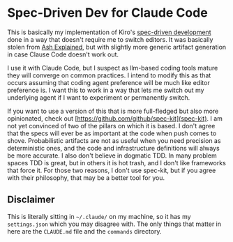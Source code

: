 # Spec-Driven Dev for Claude Code

This is basically my implementation of Kiro's [spec-driven
development](https://kiro.dev/docs/specs/concepts/) done in a way that doesn't
require me to switch editors.  It was basically stolen from [Ash
Explained](https://ashexplained.com/kiro-ide-workflow-claude-code-slash-commands/),
but with slightly more generic artifact generation in case Clause Code doesn't
work out.

I use it with Claude Code, but I suspect as llm-based coding tools mature they
will converge on common practices.  I intend to modify this as that occurs
assuming that coding agent preference will be much like editor preference is.  I
want this to work in a way that lets me switch out my underlying agent if I want
to experiment or permanently switch.

If you want to use a version of this that is more full-fledged but also more
opinionated, check out [https://github.com/github/spec-kit](spec-kit).  I am not
yet convinced of two of the pillars on which it is based.  I don't agree that
the specs will ever be as important at the code when push comes to shove.
Probabilistic artifacts are not as useful when you need precision as
deterministic ones, and the code and infrastructure definitions will always be
more accurate.  I also don't believe in dogmatic TDD.  In many problem spaces
TDD is great, but in others it is hot trash, and I don't like frameworks that
force it.  For those two reasons, I don't use spec-kit, but if you agree with
their philosophy, that may be a better tool for you.

## Disclaimer

This is literally sitting in `~/.claude/` on my machine, so it has my
`settings.json` which you may disagree with.  The only things that matter in
here are the `CLAUDE.md` file and the `commands` directory.
